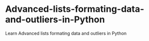 # Advanced-lists-formating-data-and-outliers-in-Python
Learn Advanced lists formating data and outliers in Python
